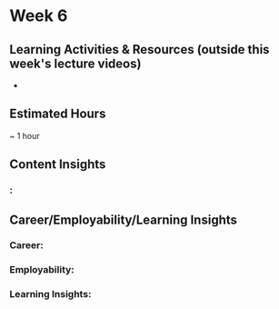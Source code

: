 # Week 6

## Learning Activities & Resources (outside this week's lecture videos)
- 

## Estimated Hours
~ 1 hour

## Content Insights

### :


## Career/Employability/Learning Insights

### Career:


### Employability:


### Learning Insights:
